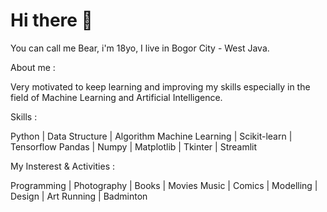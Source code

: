 # Hi there 👋

You can call me Bear, i'm 18yo, I live in Bogor City - West Java.

About me :

Very motivated to keep learning and improving my skills
especially in the field of Machine Learning and Artificial Intelligence.

Skills :

Python | Data Structure | Algorithm
Machine Learning | Scikit-learn | Tensorflow
Pandas | Numpy | Matplotlib | Tkinter | Streamlit

My Insterest & Activities :

Programming | Photography | Books | Movies
Music | Comics | Modelling | Design | Art 
Running | Badminton 
<!--
**knightbearr/knightbearr** is a ✨ _special_ ✨ repository because its `README.md` (this file) appears on your GitHub profile.

Here are some ideas to get you started:

- Hi, my name is Muhamad Azmi Muis, I'm from Bogor City, West Java, and I'm 18yo ...
- 🌱 I’m currently learning ...
- 👯 I’m looking to collaborate on ...
- 🤔 I’m looking for help with ...
- 💬 Ask me about ...
- 📫 How to reach me: ...
- 😄 Pronouns: ...
- ⚡ Fun fact: ...
-->

